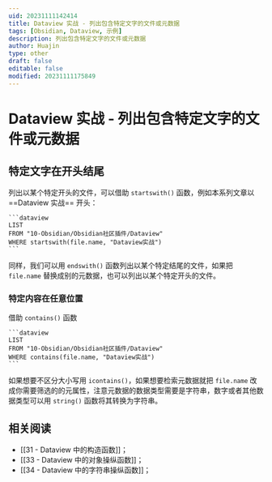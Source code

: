 ```yaml
---
uid: 20231111142414
title: Dataview 实战 - 列出包含特定文字的文件或元数据
tags: [Obsidian, Dataview, 示例]
description: 列出包含特定文字的文件或元数据
author: Huajin
type: other
draft: false
editable: false
modified: 20231111175849
---
```


# Dataview 实战 - 列出包含特定文字的文件或元数据

## 特定文字在开头结尾

列出以某个特定开头的文件，可以借助 `startswith()` 函数，例如本系列文章以 ==Dataview 实战== 开头：

`````示例代码
```dataview
LIST 
FROM "10-Obsidian/Obsidian社区插件/Dataview"
WHERE startswith(file.name, "Dataview实战")
```
`````

同样，我们可以用 `endswith()` 函数列出以某个特定结尾的文件，如果把 `file.name` 替换成别的元数据，也可以列出以某个特定开头的文件。

### 特定内容在任意位置

借助 `contains()` 函数

`````示例代码
```dataview
LIST 
FROM "10-Obsidian/Obsidian社区插件/Dataview"
WHERE contains(file.name, "Dataview实战")
```
`````

如果想要不区分大小写用 `icontains()`，如果想要检索元数据就把 `file.name` 改成你需要筛选的的元属性，注意元数据的数据类型需要是字符串，数字或者其他数据类型可以用 `string()` 函数将其转换为字符串。

## 相关阅读

- [[31 - Dataview 中的构造函数]]；
- [[33 - Dataview 中的对象操纵函数]]；
- [[34 - Dataview 中的字符串操纵函数]]；

